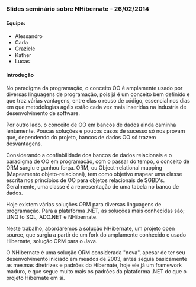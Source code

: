 ### Slides seminário sobre NHibernate - 26/02/2014

#### Equipe:

* Alessandro
* Carla
* Graziele
* Kather
* Lucas

#### Introdução

No paradigma da programação, o conceito OO é amplamente usado por diversas linguagens de programação, pois já é um conceito bem definido e que traz várias vantagens, entre elas o reuso de código, essencial nos dias em que metodologias agéis estão cada vez mais inseridas na industria de desenvolvimento de software.

Por outro lado, o conceito de OO em bancos de dados ainda caminha lentamente. Poucas soluções e poucos casos de sucesso só nos provam que, dependendo do projeto, bancos de dados OO só trazem desvantagens.

Considerando a confiabilidade dos bancos de dados relacionais e o paradigma de OO em programação, com o passar do tempo, o conceito de ORM surgiu e ganhou força. ORM, ou Object-relational mapping (Mapeamento objeto-relacional), tem como objetivo mapear uma classe escrita nos princípios de OO para objetos relacionais de SGBD's. Geralmente, uma classe é a representação de uma tabela no banco de dados.

Hoje existem várias soluções ORM para diversas linguagens de programação. Para a plataforma .NET, as soluções mais conhecidas são; LINQ to SQL, ADO.NET e NHibernate.

Neste trabalho, abordaremos a solução NHibernate, um projeto open source, que surgiu a partir de um fork do amplamente conhecido e usado Hibernate, solução ORM para o Java.

O NHibernate é uma solução ORM considerada "nova", apesar de ter seu desenvolvimento iniciado em meados de 2003, antes seguia basicamente as mesmas diretrizes e padrões do Hibernate, hoje ele já um framework maduro, e que segue muito mais os padrões da plataforma .NET do que o projeto Hibernate em si.